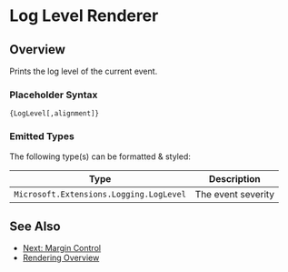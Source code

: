 ﻿# Log Level Renderer

## Overview

Prints the log level of the current event.

### Placeholder Syntax

```
{LogLevel[,alignment]}
```

### Emitted Types

The following type(s) can be formatted & styled:

|Type|Description|
|---|---|
|`Microsoft.Extensions.Logging.LogLevel`|The event severity|

## See Also
- [Next: Margin Control](./margin-control.md)
- [Rendering Overview](./renderer-overview.md)